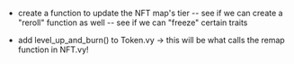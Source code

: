 - create a function to update the NFT map's tier
-- see if we can create a "reroll" function as well
-- see if we can "freeze" certain traits

- add level_up_and_burn() to Token.vy
-> this will be what calls the remap function in NFT.vy!